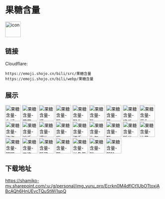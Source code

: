 # 果糖含量
<img src="https://emoji.shojo.cn/bili/src/果糖含量/icon.png" width="50" height="50" alt="icon">

## 链接
Cloudflare:
```
https://emoji.shojo.cn/bili/src/果糖含量
https://emoji.shojo.cn/bili/webp/果糖含量
```
## 展示
<img src="https://emoji.shojo.cn/bili/src/果糖含量/果糖含量-你好.png" width="50" height="50" alt="果糖含量-你好">
<img src="https://emoji.shojo.cn/bili/src/果糖含量/果糖含量-花花.png" width="50" height="50" alt="果糖含量-花花">
<img src="https://emoji.shojo.cn/bili/src/果糖含量/果糖含量-汗.png" width="50" height="50" alt="果糖含量-汗">
<img src="https://emoji.shojo.cn/bili/src/果糖含量/果糖含量-啊.png" width="50" height="50" alt="果糖含量-啊">
<img src="https://emoji.shojo.cn/bili/src/果糖含量/果糖含量-敲头.png" width="50" height="50" alt="果糖含量-敲头">
<img src="https://emoji.shojo.cn/bili/src/果糖含量/果糖含量-酷.png" width="50" height="50" alt="果糖含量-酷">
<img src="https://emoji.shojo.cn/bili/src/果糖含量/果糖含量-晕.png" width="50" height="50" alt="果糖含量-晕">
<img src="https://emoji.shojo.cn/bili/src/果糖含量/果糖含量-吃瓜.png" width="50" height="50" alt="果糖含量-吃瓜">
<img src="https://emoji.shojo.cn/bili/src/果糖含量/果糖含量-爱你.png" width="50" height="50" alt="果糖含量-爱你">
<img src="https://emoji.shojo.cn/bili/src/果糖含量/果糖含量-抱抱.png" width="50" height="50" alt="果糖含量-抱抱">
<img src="https://emoji.shojo.cn/bili/src/果糖含量/果糖含量-摊手.png" width="50" height="50" alt="果糖含量-摊手">
<img src="https://emoji.shojo.cn/bili/src/果糖含量/果糖含量-爆炸.png" width="50" height="50" alt="果糖含量-爆炸">
<img src="https://emoji.shojo.cn/bili/src/果糖含量/果糖含量-呃.png" width="50" height="50" alt="果糖含量-呃">
<img src="https://emoji.shojo.cn/bili/src/果糖含量/果糖含量-搓手.png" width="50" height="50" alt="果糖含量-搓手">
<img src="https://emoji.shojo.cn/bili/src/果糖含量/果糖含量-生气.png" width="50" height="50" alt="果糖含量-生气">
<img src="https://emoji.shojo.cn/bili/src/果糖含量/果糖含量-吓.png" width="50" height="50" alt="果糖含量-吓">
<img src="https://emoji.shojo.cn/bili/src/果糖含量/果糖含量-睡觉.png" width="50" height="50" alt="果糖含量-睡觉">
<img src="https://emoji.shojo.cn/bili/src/果糖含量/果糖含量-枯萎.png" width="50" height="50" alt="果糖含量-枯萎">
<img src="https://emoji.shojo.cn/bili/src/果糖含量/果糖含量-嘿嘿.png" width="50" height="50" alt="果糖含量-嘿嘿">
<img src="https://emoji.shojo.cn/bili/src/果糖含量/果糖含量-三连.png" width="50" height="50" alt="果糖含量-三连">
<img src="https://emoji.shojo.cn/bili/src/果糖含量/果糖含量-睡了.png" width="50" height="50" alt="果糖含量-睡了">
<img src="https://emoji.shojo.cn/bili/src/果糖含量/果糖含量-耶.png" width="50" height="50" alt="果糖含量-耶">
<img src="https://emoji.shojo.cn/bili/src/果糖含量/果糖含量-长条果糖.png" width="50" height="50" alt="果糖含量-长条果糖">
<img src="https://emoji.shojo.cn/bili/src/果糖含量/果糖含量-咪.png" width="50" height="50" alt="果糖含量-咪">
<img src="https://emoji.shojo.cn/bili/src/果糖含量/果糖含量-阴险.png" width="50" height="50" alt="果糖含量-阴险">

## 下载地址

https://shamiko-my.sharepoint.com/:u:/g/personal/img_yuru_pro/Ecrkn0M4dflCt1UbOTtoxjABcAQh6HnUEvcTQuStWi1spQ